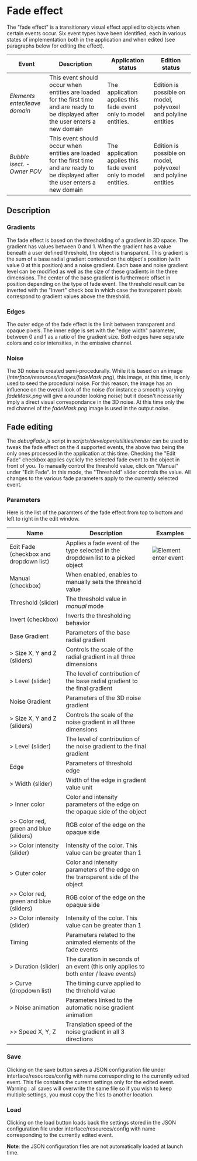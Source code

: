 # Fade effect

The "fade effect" is a transitionary visual effect applied to objects when certain events occur. Six event types have been identified, each in various states of implementation both in the application and when edited (see paragraphs below for editing the effect).

| Event | Description | Application status | Edition status |
|-----  |-----        |-----               |-----           |
| *Elements enter/leave domain* | This event should occur when entities are loaded for the first time and are ready to be displayed after the user enters a new domain | The application applies this fade event only to model entities. | Edition is possible on model, polyvoxel and polyline entities |
| *Bubble isect. - Owner POV* | This event should occur when entities are loaded for the first time and are ready to be displayed after the user enters a new domain | The application applies this fade event only to model entities. | Edition is possible on model, polyvoxel and polyline entities |


## Description

### Gradients
The fade effect is based on the thresholding of a gradient in 3D space. The gradient has values between 0 and 1. When the gradient has a value beneath a user defined threshold, the object is transparent. This gradient is the sum of a base radial gradient centered on the object's position (with value 0 at this position) and a noise gradient. Each base and noise gradient level can be modified as well as the size of these gradients in the three dimensions. The center of the base gradient is furthermore offset in position depending on the type of fade event.
The threshold result can be inverted with the "Invert" check box in which case the transparent pixels correspond to gradient values above the threshold.

### Edges
The outer edge of the fade effect is the limit between transparent and opaque pixels. The inner edge is set with the "edge width" parameter, between 0 and 1 as a ratio of the gradient size. Both edges have separate colors and color intensities, in the emissive channel.

### Noise
The 3D noise is created semi-procedurally. While it is based on an image (*interface/resources/images/fadeMask.png*), this image, at this time, is only used to seed the procedural noise. For this reason, the image has an influence on the overall look of the noise (for instance a smoothly varying *fadeMask.png* will give a rounder looking noise) but it doesn't ncessarily imply a direct visual correspondance in the 3D noise. At this time only the red channel of the *fadeMask.png* image is used in the output noise.

## Fade editing
The *debugFade.js* script in *scripts/developer/utilities/render* can be used to tweak the fade effect on the 4 supported events, the above two being the only ones processed in the application at this time. Checking the "Edit Fade" checkbox applies cyclicly the selected fade event to the object in front of you. To manually control the threshold value, click on "Manual" under "Edit Fade". In this mode, the "Threshold" slider controls the value.
All changes to the various fade parameters apply to the currently selected event.

### Parameters
Here is the list of the paramters of the fade effect from top to bottom and left to right in the edit window.

| Name                                   | Description                                                                       | Examples |
|----------                              |--------                                                                           |-------   |
| Edit Fade (checkbox and dropdown list) | Applies a fade event of the type selected in the dropdown list to a picked object | ![Element enter event](/Fade-EditOn.jpg "Element enter/leave event applied") |
| Manual (checkbox)                      | When enabled, enables to manually sets the threshold value                        |          |
| Threshold (slider)                     | The threshold value in *manual* mode                                              |          |
| Invert (checkbox)                      | Inverts the thresholding behavior                                                 |          |
| Base Gradient                          | Parameters of the base radial gradient                                            |          |
| > Size X, Y and Z (sliders)            | Controls the scale of the radial gradient in all three dimensions                 |          |
| > Level (slider)                       | The level of contribution of the base radial gradient to the final gradient       |          |
| Noise Gradient                         | Parameters of the 3D noise gradient                                               |          |
| > Size X, Y and Z (sliders)            | Controls the scale of the noise gradient in all three dimensions                  |          |
| > Level (slider)                       | The level of contribution of the noise gradient to the final gradient             |          |
| Edge                                   | Parameters of threshold edge                                                      |          |
| > Width (slider)                       | Width of the edge in gradient value unit                                          |          |
| > Inner color                          | Color and intensity parameters of the edge on the opaque side of the object       |          |
| >> Color red, green and blue (sliders) | RGB color of the edge on the opaque side                                          |          |
| >> Color intensity (slider)            | Intensity of the color. This value can be greater than 1                          |          |
| > Outer color                          | Color and intensity parameters of the edge on the transparent side of the object  |          |
| >> Color red, green and blue (sliders) | RGB color of the edge on the opaque side                                          |          |
| >> Color intensity (slider)            | Intensity of the color. This value can be greater than 1                          |          |
| Timing                                 | Parameters related to the animated elements of the fade events                    |          |
| > Duration (slider)                    | The duration in seconds of an event (this only applies to both enter / leave events)                                          |          |
| > Curve (dropdown list)                | The timing curve applied to the threhold value                                    |          |
| > Noise animation                      | Parameters linked to the automatic noise gradient animation                       |          |
| >> Speed X, Y, Z                       | Translation speed of the noise gradient in all 3 directions                       |          |

### Save
Clicking on the save button saves a JSON configuration file under interface/resources/config with name corresponding to the currently edited event. This file contains the current settings only for the edited event.
Warning : all saves will overwrite the same file so if you wish to keep multiple settings, you must copy the files to another location.
### Load
Clicking on the load button loads back the settings stored in the JSON configuration file under interface/resources/config with name corresponding to the currently edited event.

**Note**: the JSON configuration files are not automatically loaded at launch time.
